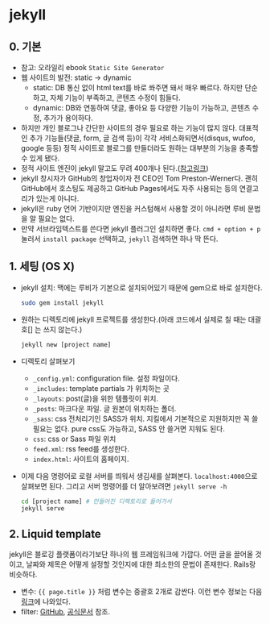 # jekyll

## 0. 기본

- 참고: 오라일리 ebook `Static Site Generator`
- 웹 사이트의 발전: static -> dynamic
    + static: DB 통신 없이 html text를 바로 쏴주면 돼서 매우 빠르다. 하지만 단순하고, 자체 기능이 부족하고, 콘텐츠 수정이 힘들다.
    + dynamic: DB와 연동하여 댓글, 좋아요 등 다양한 기능이 가능하고, 콘텐츠 수정, 추가가 용이하다.
- 하지만 개인 블로그나 간단한 사이트의 경우 필요로 하는 기능이 많지 않다. 대표적인 추가 기능들(댓글, form, 글 검색 등)이 각각 서비스화되면서(disqus, wufoo, google 등등) 정적 사이트로 블로그를 만들더라도 원하는 대부분의 기능을 충족할 수 있게 됐다.
- 정적 사이트 엔진이 jekyll 말고도 무려 400개나 된다.([참고링크](https://staticsitegenerators.net/))
- jekyll 창시자가 GitHub의 창업자이자 전 CEO인 Tom Preston-Werner다. 괜히 GitHub에서 호스팅도 제공하고 GitHub Pages에서도 자주 사용되는 등의 연결고리가 있는게 아니다.
- jekyll은 ruby 언어 기반이지만 엔진을 커스텀해서 사용할 것이 아니라면 루비 문법을 알 필요는 없다.
- 만약 서브라임텍스트를 쓴다면 jekyll 플러그인 설치하면 좋다. `cmd + option + p` 눌러서 `install package` 선택하고, `jekyll` 검색하면 하나 딱 뜬다.

## 1. 세팅 (OS X)

- jekyll 설치: 맥에는 루비가 기본으로 설치되어있기 때문에 gem으로 바로 설치한다.

    ```sh
    sudo gem install jekyll
    ```

- 원하는 디렉토리에 jekyll 프로젝트를 생성한다.(아래 코드에서 실제로 칠 때는 대괄호[] 는 쓰지 않는다.)

    ```sh
    jekyll new [project name]
    ```

- 디렉토리 살펴보기
    + `_config.yml`: configuration file. 설정 파일이다.
    + `_includes`: template partials 가 위치하는 곳
    + `_layouts`: post(글)을 위한 템플릿이 위치.
    + `_posts`: 마크다운 파일. 글 원본이 위치하는 폴더.
    + `_sass`: css 전처리기인 SASS가 위치. 지킬에서 기본적으로 지원하지만 꼭 쓸 필요는 없다. pure css도 가능하고, SASS 안 쓸거면 지워도 된다.
    + `css`: css or Sass 파일 위치
    + `feed.xml`: rss feed를 생성한다.
    + `index.html`: 사이트의 홈페이지.
- 이제 다음 명령어로 로컬 서버를 띄워서 생김새를 살펴본다. `localhost:4000`으로 살펴보면 된다. 그리고 서버 명령어를 더 알아보려면 `jekyll serve -h`

    ```sh
    cd [project name] # 만들어진 디렉토리로 들어가서
    jekyll serve
    ```

## 2. Liquid template

jekyll은 블로깅 플랫폼이라기보단 하나의 웹 프레임워크에 가깝다. 어떤 글을 끌어올 것이고, 날짜와 제목은 어떻게 설정할 것인지에 대한 최소한의 문법이 존재한다. Rails랑 비슷하다.

- 변수: `{{ page.title }}` 처럼 변수는 중괄호 2개로 감싼다. 이런 변수 정보는 다음 [링크](http://jekyllrb.com/docs/variables/)에 나와있다.
- filter: [GitHub](https://github.com/Shopify/liquid/wiki/Liquid-for-Designers#standard-filters), [공식문서](http://jekyllrb.com/docs/templates/) 참조.























